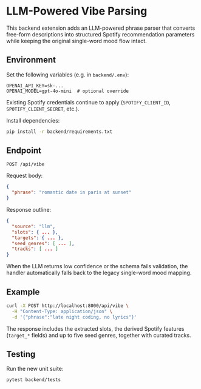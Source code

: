 # LLM-Powered Vibe Parsing

This backend extension adds an LLM-powered phrase parser that converts free-form descriptions into structured Spotify recommendation parameters while keeping the original single-word mood flow intact.

## Environment

Set the following variables (e.g. in `backend/.env`):

```env
OPENAI_API_KEY=sk-...
OPENAI_MODEL=gpt-4o-mini  # optional override
```

Existing Spotify credentials continue to apply (`SPOTIFY_CLIENT_ID`, `SPOTIFY_CLIENT_SECRET`, etc.).

Install dependencies:

```bash
pip install -r backend/requirements.txt
```

## Endpoint

`POST /api/vibe`

Request body:

```json
{
  "phrase": "romantic date in paris at sunset"
}
```

Response outline:

```json
{
  "source": "llm",
  "slots": { ... },
  "targets": { ... },
  "seed_genres": [ ... ],
  "tracks": [ ... ]
}
```

When the LLM returns low confidence or the schema fails validation, the handler automatically falls back to the legacy single-word mood mapping.

## Example

```bash
curl -X POST http://localhost:8000/api/vibe \
  -H "Content-Type: application/json" \
  -d '{"phrase":"late night coding, no lyrics"}'
```

The response includes the extracted slots, the derived Spotify features (`target_*` fields) and up to five seed genres, together with curated tracks.

## Testing

Run the new unit suite:

```bash
pytest backend/tests
```
